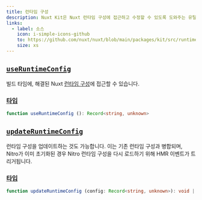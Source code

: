 ```yaml
---
title: 런타임 구성
description: Nuxt Kit은 Nuxt 런타임 구성에 접근하고 수정할 수 있도록 도와주는 유틸리티 모음을 제공합니다.
links:
  - label: 소스
    icon: i-simple-icons-github
    to: https://github.com/nuxt/nuxt/blob/main/packages/kit/src/runtime-config.ts
    size: xs
---
```


## [`useRuntimeConfig`](#useruntimeconfig)

빌드 타임에, 해결된 Nuxt [런타임 구성](/docs/guide/going-further/runtime-config)에 접근할 수 있습니다.

### [타입](#type)

```ts
function useRuntimeConfig (): Record<string, unknown>
```

## [`updateRuntimeConfig`](#updateruntimeconfig)

런타임 구성을 업데이트하는 것도 가능합니다. 이는 기존 런타임 구성과 병합되며, Nitro가 이미 초기화된 경우 Nitro 런타임 구성을 다시 로드하기 위해 HMR 이벤트가 트리거됩니다.

### [타입](#type)

```ts
function updateRuntimeConfig (config: Record<string, unknown>): void | Promise<void>
```
